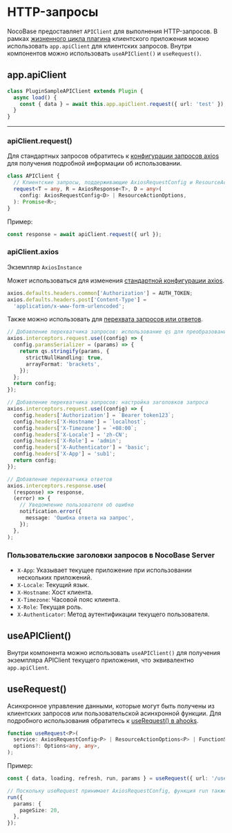# HTTP-запросы

NocoBase предоставляет `APIClient` для выполнения HTTP-запросов. В рамках [жизненного цикла плагина](/development/client#жизненный-цикл-плагина) клиентского приложения можно использовать `app.apiClient` для клиентских запросов. Внутри компонентов можно использовать `useAPIClient()` и `useRequest()`.

## app.apiClient

```ts
class PluginSampleAPIClient extends Plugin {
  async load() {
    const { data } = await this.app.apiClient.request({ url: 'test' });
  }
}
```

---

### apiClient.request()

Для стандартных запросов обратитесь к [конфигурации запросов axios](https://axios-http.com/docs/req_config) для получения подробной информации об использовании.

```ts
class APIClient {
  // Клиентские запросы, поддерживающие AxiosRequestConfig и ResourceActionOptions
  request<T = any, R = AxiosResponse<T>, D = any>(
    config: AxiosRequestConfig<D> | ResourceActionOptions,
  ): Promise<R>;
}
```

Пример:

```ts
const response = await apiClient.request({ url });
```

### apiClient.axios

Экземпляр `AxiosInstance`

Может использоваться для изменения [стандартной конфигурации axios](https://axios-http.com/docs/config_defaults).

```ts
axios.defaults.headers.common['Authorization'] = AUTH_TOKEN;
axios.defaults.headers.post['Content-Type'] =
  'application/x-www-form-urlencoded';
```

Также можно использовать для [перехвата запросов или ответов](https://axios-http.com/docs/interceptors).

```ts
// Добавление перехватчика запросов: использование qs для преобразования параметров
axios.interceptors.request.use((config) => {
  config.paramsSerializer = (params) => {
    return qs.stringify(params, {
      strictNullHandling: true,
      arrayFormat: 'brackets',
    });
  };
  return config;
});

// Добавление перехватчика запросов: настройка заголовков запроса
axios.interceptors.request.use((config) => {
  config.headers['Authorization'] = `Bearer token123`;
  config.headers['X-Hostname'] = `localhost`;
  config.headers['X-Timezone'] = `+08:00`;
  config.headers['X-Locale'] = 'zh-CN';
  config.headers['X-Role'] = 'admin';
  config.headers['X-Authenticator'] = 'basic';
  config.headers['X-App'] = 'sub1';
  return config;
});

// Добавление перехватчика ответов
axios.interceptors.response.use(
  (response) => response,
  (error) => {
    // Уведомление пользователя об ошибке
    notification.error({
      message: 'Ошибка ответа на запрос',
    });
  },
);
```

### Пользовательские заголовки запросов в NocoBase Server

- `X-App`: Указывает текущее приложение при использовании нескольких приложений.
- `X-Locale`: Текущий язык.
- `X-Hostname`: Хост клиента.
- `X-Timezone`: Часовой пояс клиента.
- `X-Role`: Текущая роль.
- `X-Authenticator`: Метод аутентификации текущего пользователя.

## useAPIClient()

Внутри компонента можно использовать `useAPIClient()` для получения экземпляра APIClient текущего приложения, что эквивалентно `app.apiClient`.

## useRequest()

Асинхронное управление данными, которые могут быть получены из клиентских запросов или пользовательской асинхронной функции. Для подробного использования обратитесь к [useRequest() в ahooks](https://ahooks.js.org/hooks/use-request/index).

```ts
function useRequest<P>(
  service: AxiosRequestConfig<P> | ResourceActionOptions<P> | FunctionService,
  options?: Options<any, any>,
);
```

Пример:

```ts
const { data, loading, refresh, run, params } = useRequest({ url: '/users' });

// Поскольку useRequest принимает AxiosRequestConfig, функция run также принимает AxiosRequestConfig.
run({
  params: {
    pageSize: 20,
  },
});
```
